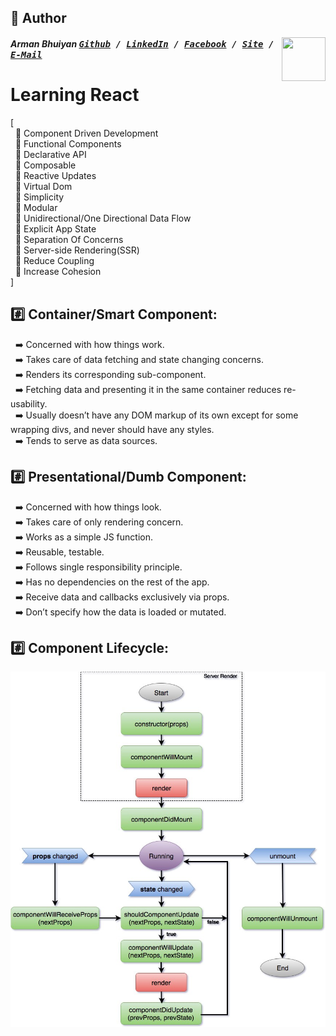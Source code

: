 ## 📝 Author
[<img src="https://media.licdn.com/dms/image/C5103AQE3SdZqmIyW0A/profile-displayphoto-shrink_200_200/0?e=1533168000&v=beta&t=reTZbwaCbB9R9V47Q9XiBGgGpY6_dS0KSK_gA8WsVCc" align="right" height="70" width="70">](http://armanbhuiyan.com)

##### Arman Bhuiyan <kbd>[Github](https://github.com/arman37) / [LinkedIn](https://www.linkedin.com/in/arman-bhuiyan) / [Facebook](https://www.facebook.com/arman.it37) / [Site](http://armanbhuiyan.com) /  [E-Mail](mailto:arman.it37@gmail.com)</kbd>

# Learning React

[ <br />
&nbsp; :diamond_shape_with_a_dot_inside: Component Driven Development <br />
&nbsp; :diamond_shape_with_a_dot_inside: Functional Components <br />
&nbsp; :diamond_shape_with_a_dot_inside: Declarative API <br />
&nbsp; :diamond_shape_with_a_dot_inside: Composable <br />
&nbsp; :diamond_shape_with_a_dot_inside: Reactive Updates <br />
&nbsp; :diamond_shape_with_a_dot_inside: Virtual Dom <br />
&nbsp; :diamond_shape_with_a_dot_inside: Simplicity <br />
&nbsp; :diamond_shape_with_a_dot_inside: Modular <br />
&nbsp; :diamond_shape_with_a_dot_inside: Unidirectional/One Directional Data Flow <br />
&nbsp; :diamond_shape_with_a_dot_inside: Explicit App State <br />
&nbsp; :diamond_shape_with_a_dot_inside: Separation Of Concerns <br />
&nbsp; :diamond_shape_with_a_dot_inside: Server-side Rendering(SSR) <br />
&nbsp; :diamond_shape_with_a_dot_inside: Reduce Coupling <br />
&nbsp; :diamond_shape_with_a_dot_inside: Increase Cohesion <br />
]

## :hash: Container/Smart Component:
&nbsp; :arrow_right: Concerned with how things work. <br />
&nbsp; :arrow_right: Takes care of  data fetching and state changing concerns. <br />
&nbsp; :arrow_right: Renders its corresponding sub-component. <br />
&nbsp; :arrow_right: Fetching data and presenting it in the same container reduces re-usability. <br />
&nbsp; :arrow_right: Usually doesn’t have any DOM markup of its own except for some wrapping divs, and never should have any styles. <br />
&nbsp; :arrow_right: Tends to serve as data sources. <br />

## :hash: Presentational/Dumb Component:
&nbsp; :arrow_right: Concerned with how things look. <br />
&nbsp; :arrow_right: Takes care of only rendering concern. <br />
&nbsp; :arrow_right: Works as a simple JS function. <br />
&nbsp; :arrow_right: Reusable, testable. <br />
&nbsp; :arrow_right: Follows single responsibility principle. <br />
&nbsp; :arrow_right: Has no dependencies on the rest of the app. <br />
&nbsp; :arrow_right: Receive data and callbacks exclusively via props. <br />
&nbsp; :arrow_right: Don’t specify how the data is loaded or mutated. <br />

## :hash: Component Lifecycle:
![lifecycle](/images/component-lifecycle.jpeg)

